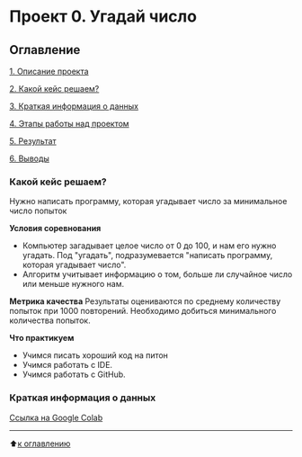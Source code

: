 # Проект 0. Угадай число

## Оглавление
[1. Описание проекта](https://github.com/murattumov/sf_data_science/tree/main/project_0/README.md#Описание-проекта)

[2. Какой кейс решаем?](https://github.com/murattumov/sf_data_science/tree/main/project_0/README.md#Какой-кейс-решаем)

[3. Краткая информация о данных](https://github.com/murattumov/sf_data_science/tree/main/project_0/README.md#Краткая-информация-о-данных)


[4. Этапы работы над проектом](https://github.com/murattumov/sf_data_science/tree/main/project_0/README.md#Этапы-работы-над-проектом)

[5. Результат](https://github.com/murattumov/sf_data_science/tree/main/project_0/README.md#Результат)

[6. Выводы](https://github.com/murattumov/sf_data_science/tree/main/project_0/README.md#Выводы)

### Какой кейс решаем?
Нужно написать программу, которая угадывает число за минимальное число попыток

**Условия соревнования**
- Компьютер загадывает целое число от 0 до 100, и нам его нужно угадать. Под "угадать", подразумевается "написать программу, которая угадывает число".
- Алгоритм учитывает информацию о том, больше ли случайное число или меньше нужного нам.

**Метрика качества**
Результаты оцениваются по среднему количеству попыток при 1000 повторений. Необходимо добиться минимального количества попыток.

**Что практикуем**
- Учимся писать хороший код на питон
- Учимся работать с IDE.
- Учимся работать с GitHub.

### Краткая информация о данных

[Ссылка на Google Colab](https://colab.research.google.com/drive/1hhhfIWVJVKpNIDwAYEfwRm2_VtkrIJ-w?usp=sharing)
****

:arrow_up:[к оглавлению](https://github.com/murattumov/sf_data_science/tree/main/project_0/README.md#Оглавление)

